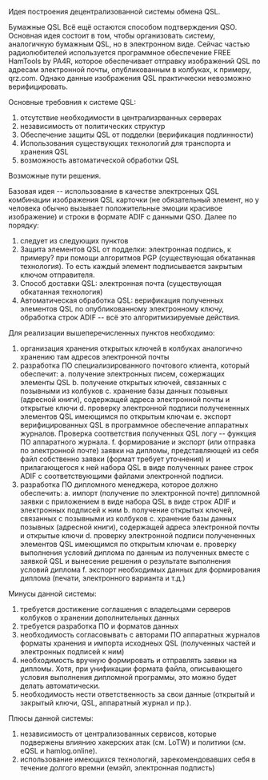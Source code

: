 Идея построения децентрализованной системы обмена QSL.

Бумажные QSL Всё ещё остаются способом подтверждения QSO. Основная идея состоит в том, чтобы организовать систему, аналогичную бумажным QSL, но в электронном виде. 
Сейчас частью радиолюбителей используется программное обеспечение FREE HamTools by PA4R, которое обеспечивает отправку изображений QSL по адресам электронной почты, опубликованным в колбуках, к примеру, qrz.com.
Однако данные изображения QSL практичкески невозможно верифицировать.

Основные требовния к системе QSL:
  1. отсутствие необходимости в централизрванных серверах
  2. независимость от политических структур
  3. Обеспечение защиты QSL от подделки (верификация подлинности)
  4. Использования существующих технологий для транспорта и хранения QSL
  5. возможность автоматической обработки QSL

Возможные пути решения.

Базовая идея -- использование в качестве электронных QSL комбинации изображения QSL карточки (не обязательный элемент, но у человека обычно вызывает положительные эмоции красивое изображение) и строки в формате ADIF с данными QSO. 
Далее по порядку:
1. следует из следующих пунктов
2. Защита элементов QSL от подделки: электронная подпись, к примеру? при помощи алгоритмов PGP (существующая обкатанная технология). То есть каждый элемент подписывается закрытым ключом отправителя.
3. Способ доставки QSL: электронная почта (существующая обкатанная технология)
4. Автоматическая обработка QSL: верификация полученных элементов QSL по опубликованному электронному ключу, обработка строк ADIF -- всё это алгоритмизируемые действия.

Для реализации вышеперечисленных пунктов необходимо:
1. организация хранения открытых ключей в колбуках аналогично хранению там адресов электронной почты
2. разработка ПО специализированного почтового клиента, который обеспечит:
   a. получение электронных писем, сожержащих элементы QSL
   b. получение открытых ключей, связанных с позывными из колбуков
   c. хранение базы данных позывных (адресной книги), содержащей адреса электронной почты и открытые ключи
   d. проверку электронной подписи получененных элементов QSL имеющимся по открытым ключам
   e. экспорт верифицированных QSL в программное обеспечение аппаратных журналов. Проверка соответствия полученных QSL логу -- функция ПО аппаратного журнала.
   f. формирование и экспорт (или отправка по электронной почте) заявки на дипломы, представляющей из себя файл собственно заявки (формат требует уточнения) и прилагающегося к ней набора QSL в виде полученных ранее строк ADIF с соответствующими файлами электронной подписи.
4. разработка ПО дипломного менеджера, которое должно обеспечить:
   a. импорт (получение по электронной почте) дипломной заявки с приложением в виде набора QSL в виде строк ADIF и электронных подписей к ним
   b. получение открытых ключей, связанных с позывными из колбуков
   c. хранение базы данных позывных (адресной книги), содержащей адреса электронной почты и открытые ключи
   d. проверку электронной подписи получененных элементов QSL имеющимся по открытым ключам
   e. проверку выполнения условий диплома по данным из полученных вместе с заявкой QSL и вынесение решения о результате выполнения условий диплома
   f. экспорт необходимых данных для формирования диплома (печати, электронного варианта и т.д.)
   
Минусы данной системы:
1. требуется достижение соглашения с владельцами серверов колбуков о хранении дополнительных данных
2. требуется разработка ПО и форматов данных
3. необходимость согласовывать с авторами ПО аппаратных журналов форматы хранения и импорта исходнеых QSL (полученных частей и электронных подписей к ним)
4. необходимость вручную формировать и отправлять заявки на дипломы. Хотя, при унификации формата файла, описывающего условия выполнения дипломной программы, это можно будет делать автоматически.
5. необходимость нести ответственность за свои данные (открытый и закрытый ключи, QSL, аппаратный журнал и пр.).

Плюсы данной системы:
1. независимость от централизованных сервисов, которые подвержены влиянию хакерских атак (см. LoTW) и политики (см. eQSL и hamlog.online).
2. использование имеющихся технологий, зарекомендовавших себя в течение долгого времни (емэйл, электронная подписть)



